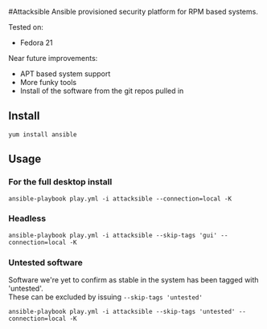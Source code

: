 #Attacksible
Ansible provisioned security platform for RPM based systems.

Tested on:
* Fedora 21

Near future improvements:
* APT based system support
* More funky tools
* Install of the software from the git repos pulled in

Install
-----

    yum install ansible

Usage
-----

### For the full desktop install
    ansible-playbook play.yml -i attacksible --connection=local -K

### Headless
    ansible-playbook play.yml -i attacksible --skip-tags 'gui' --connection=local -K

### Untested software
Software we're yet to confirm as stable in the system has been tagged with 'untested'.  
These can be excluded by issuing `--skip-tags 'untested'`

    ansible-playbook play.yml -i attacksible --skip-tags 'untested' --connection=local -K
